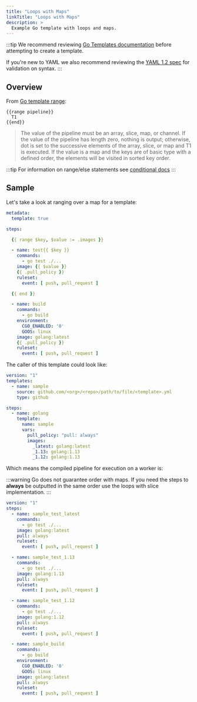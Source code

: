 ```yaml
---
title: "Loops with Maps"
linkTitle: "Loops with Maps"
description: >
  Example Go template with loops and maps.
---
```


:::tip
We recommend reviewing [Go Templates documentation](https://golang.org/pkg/text/template/) before attempting to create a template.

If you're new to YAML we also recommend reviewing the [YAML 1.2 spec](https://yaml.org/spec/1.2/spec.html) for validation on syntax.
:::

## Overview

From [Go template range](https://golang.org/pkg/text/template/#hdr-Actions):

```text
{{range pipeline}}
  T1
{{end}}
```

> The value of the pipeline must be an array, slice, map, or channel.
> If the value of the pipeline has length zero, nothing is output;
> otherwise, dot is set to the successive elements of the array,
> slice, or map and T1 is executed. If the value is a map and the
> keys are of basic type with a defined order, the elements will be
> visited in sorted key order.

:::tip
For information on range/else statements see [conditional docs](https://golang.org/pkg/text/template/#hdr-Actions)
:::

## Sample

Let's take a look at ranging over a map for a template:

```yaml
metadata:
  template: true

steps:

  {{ range $key, $value := .images }}

  - name: test{{ $key }}
    commands:
      - go test ./...
    image: {{ $value }}
    {{ .pull_policy }}
    ruleset:
      event: [ push, pull_request ]

  {{ end }}

  - name: build
    commands:
      - go build
    environment:
      CGO_ENABLED: '0'
      GOOS: linux
    image: golang:latest
    {{ .pull_policy }}
    ruleset:
      event: [ push, pull_request ]
```

The caller of this template could look like:

```yaml
version: "1"
templates:
  - name: sample
    source: github.com/<org>/<repo>/path/to/file/<template>.yml
    type: github

steps:
  - name: golang
    template:
      name: sample
      vars:
        pull_policy: "pull: always"
        images:
          _latest: golang:latest
          _1.13: golang:1.13
          _1.12: golang:1.13
```

Which means the compiled pipeline for execution on a worker is:

:::warning
Go does not guarantee order with maps. If you need the steps to **always** be outputted in the same order use the loops with slice implementation.
:::

```yaml
version: "1"
steps:
  - name: sample_test_latest
    commands:
      - go test ./...
    image: golang:latest
    pull: always
    ruleset:
      event: [ push, pull_request ]

  - name: sample_test_1.13
    commands:
      - go test ./...
    image: golang:1.13
    pull: always
    ruleset:
      event: [ push, pull_request ]

  - name: sample_test_1.12
    commands:
      - go test ./...
    image: golang:1.12
    pull: always
    ruleset:
      event: [ push, pull_request ]

  - name: sample_build
    commands:
      - go build
    environment:
      CGO_ENABLED: '0'
      GOOS: linux
    image: golang:latest
    pull: always
    ruleset:
      event: [ push, pull_request ]
```
